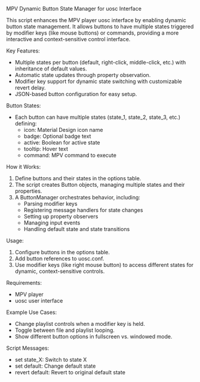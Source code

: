    MPV Dynamic Button State Manager for uosc Interface

   This script enhances the MPV player uosc interface by enabling dynamic button state management. 
   It allows buttons to have multiple states triggered by modifier keys (like mouse buttons) or commands, 
   providing a more interactive and context-sensitive control interface.

   Key Features:
   - Multiple states per button (default, right-click, middle-click, etc.) with inheritance of default values.
   - Automatic state updates through property observation.
   - Modifier key support for dynamic state switching with customizable revert delay.
   - JSON-based button configuration for easy setup.

   Button States:
   - Each button can have multiple states (state_1, state_2, state_3, etc.) defining:
       * icon: Material Design icon name
       * badge: Optional badge text
       * active: Boolean for active state
       * tooltip: Hover text
       * command: MPV command to execute

   How it Works:
   1. Define buttons and their states in the options table.
   2. The script creates Button objects, managing multiple states and their properties.
   3. A ButtonManager orchestrates behavior, including:
      - Parsing modifier keys
      - Registering message handlers for state changes
      - Setting up property observers
      - Managing input events
      - Handling default state and state transitions

   Usage:
   1. Configure buttons in the options table.
   2. Add button references to uosc.conf.
   3. Use modifier keys (like right mouse button) to access different states for dynamic, context-sensitive controls.

   Requirements:
   - MPV player
   - uosc user interface

   Example Use Cases:
   - Change playlist controls when a modifier key is held.
   - Toggle between file and playlist looping.
   - Show different button options in fullscreen vs. windowed mode.

   Script Messages:
   - set state_X: Switch to state X
   - set default: Change default state
   - revert default: Revert to original default state
